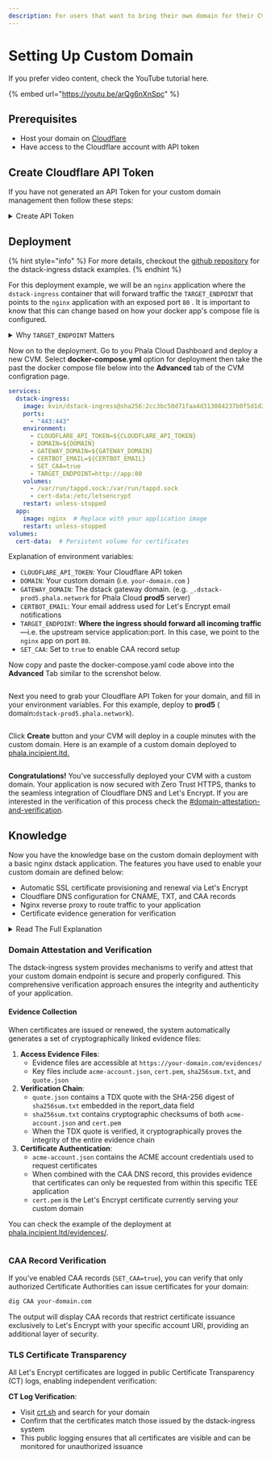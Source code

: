 ```yaml
---
description: For users that want to bring their own domain for their CVM.
---
```


# Setting Up Custom Domain

If you prefer video content, check the YouTube tutorial here.

{% embed url="https://youtu.be/arQg6nXnSpc" %}

## Prerequisites

* Host your domain on [Cloudflare](https://dash.cloudflare.com/)
* Have access to the Cloudflare account with API token

## Create Cloudflare API Token

If you have not generated an API Token for your custom domain management then follow these steps:

<details>

<summary>Create API Token</summary>

### :one: **Go to your Cloudflare Dashboard**

In your dashboard, select the domain you'd like to use and find the option to **Get Your API Token**

<figure><img src="../../.gitbook/assets/image (13).png" alt=""><figcaption></figcaption></figure>

### :two: Create API Token

Select the **Create Token** button as shown below

<figure><img src="../../.gitbook/assets/image (14).png" alt=""><figcaption></figcaption></figure>

### :three: Select a Template

The next page will have several templates. Select the template to **Edit zone DNS** as shown below

<figure><img src="../../.gitbook/assets/image (15).png" alt=""><figcaption></figcaption></figure>

### :four: Finalize API Token Creation

Next select your domain in the **Zone Resources** section then click **Continue to summary** button as shown below

<figure><img src="../../.gitbook/assets/image (17).png" alt=""><figcaption></figcaption></figure>

Congrats! You've now created your API Token to use for your environment variable.

</details>

## Deployment

{% hint style="info" %}
For more details, checkout the [github repository](https://github.com/Dstack-TEE/dstack-examples/blob/main/custom-domain/dstack-ingress/README.md) for the dstack-ingress dstack examples.
{% endhint %}

For this deployment example, we will be an `nginx` application where the `dstack-ingress` container that will forward traffic the `TARGET_ENDPOINT` that points to the `nginx` application with an exposed port `80` . It is important to know that this can change based on how your docker app's compose file is configured.

<details>

<summary>Why <code>TARGET_ENDPOINT</code> Matters</summary>

*   **Tells the proxy where to send traffic**\
    When a request arrives at `https://your-custom-domain`, `dstack-ingress` decrypts TLS and then forwards the HTTP payload to exactly the URL in `TARGET_ENDPOINT`.

    ```
    https://pastebin.example.com  →  dstack-ingress  →  http://app:80
    ```

- **Decouples host networking from container internals**\
  Your app can stay on port 80 (or 3000, or the exposed port of your app), and you never have to re-map messy host ports. The ingress simply forwards traffic to “app:80” over the Docker bridge network.

* **Enables dynamic, multi-service gateways**\
  If you later add more services behind the same ingress (e.g. `api-service:4000`), you only need to change their corresponding `TARGET_ENDPOINT` or add routing rules—no firewall or host-port juggling required.

In the following example, we will show a more complex configuration for an ElizaOS Deployment where the docker app has a Postgresql + pgvector container that serves as a DB for the ElizaOS `eliza` container. The `SERVER_PORT` is expected to be port `3000` in this example where the `dstack-ingress` will forward traffic through the `DOMAIN` environment variable.

```yaml
version: '3.8'
services:
  postgres:
    image: ankane/pgvector:latest
    environment:
        - POSTGRES_PASSWORD=postgres
        - POSTGRES_USER=postgres
        - POSTGRES_DB=eliza
        - PGDATA=/var/lib/postgresql/data/pgdata
    volumes:
        - postgres-data:/var/lib/postgresql/data
    ports:
        - "127.0.0.1:5432:5432"
    healthcheck:
        test: ["CMD-SHELL", "pg_isready -U ${POSTGRES_USER} -d ${POSTGRES_DB}"]
        interval: 5s
        timeout: 5s
        retries: 5
    restart: always
    networks:
      - eliza-network

  eliza:
    image: hashwarlock/elizaos:beta0
    command: sh -c "bun run start"
    volumes:
      - /var/run/tappd.sock:/var/run/tappd.sock
    environment:
      - OPENAI_API_KEY=${OPENAI_API_KEY}
      - ANTHROPIC_API_KEY=${ANTHROPIC_API_KEY}
      - SERVER_PORT=${SERVER_PORT}
      - POSTGRES_URL=postgres://postgres:postgres@postgres:5432/eliza
    depends_on:
      postgres:
        condition: service_healthy
    restart: always
    networks:
      - eliza-network

  dstack-ingress:
    image: kvin/dstack-ingress@sha256:2cc3bc50d71faa4d313084237b0f5d1d25963024f2484c7a6414aed075883cdd
    ports:
      - "443:443"
    environment:
      - DOMAIN=${DOMAIN}
      - GATEWAY_DOMAIN=${GATEWAY_DOMAIN}
      - CERTBOT_EMAIL=${CERTBOT_EMAIL}
      - CLOUDFLARE_API_TOKEN=${CLOUDFLARE_API_TOKEN}
      - SET_CAA=true
      - TARGET_ENDPOINT=http://eliza:3000
    volumes:
      - /var/run/tappd.sock:/var/run/tappd.sock
      - cert-data:/etc/letsencrypt
    restart: unless-stopped
    networks:
      - eliza-network

networks:
  eliza-network:
    driver: bridge

volumes:
  postgres-data:
  cert-data:

```

</details>

Now on to the deployment. Go to you Phala Cloud Dashboard and deploy a new CVM. Select **docker-compose.yml** option for deployment then take the past the docker compose file below into the **Advanced** tab of the CVM configration page.

```yaml
services:
  dstack-ingress:
    image: kvin/dstack-ingress@sha256:2cc3bc50d71faa4d313084237b0f5d1d25963024f2484c7a6414aed075883cdd
    ports:
      - "443:443"
    environment:
      - CLOUDFLARE_API_TOKEN=${CLOUDFLARE_API_TOKEN}
      - DOMAIN=${DOMAIN}
      - GATEWAY_DOMAIN=${GATEWAY_DOMAIN}
      - CERTBOT_EMAIL=${CERTBOT_EMAIL}
      - SET_CAA=true
      - TARGET_ENDPOINT=http://app:80
    volumes:
      - /var/run/tappd.sock:/var/run/tappd.sock
      - cert-data:/etc/letsencrypt
    restart: unless-stopped
  app:
    image: nginx  # Replace with your application image
    restart: unless-stopped
volumes:
  cert-data:  # Persistent volume for certificates
```

Explanation of environment variables:

* `CLOUDFLARE_API_TOKEN`: Your Cloudflare API token
* `DOMAIN`: Your custom domain (i.e. `your-domain.com` )
* `GATEWAY_DOMAIN`: The dstack gateway domain. (e.g. `_.dstack-prod5.phala.network` for Phala Cloud **prod5** server)
* `CERTBOT_EMAIL`: Your email address used for Let's Encrypt email notifications
* `TARGET_ENDPOINT`: **Where the ingress should forward all incoming traffic**—i.e. the upstream service application:port. In this case, we point to the `nginx` app on port `80`.&#x20;
* `SET_CAA`: Set to `true` to enable CAA record setup

Now copy and paste the docker-compose.yaml code above into the **Advanced** Tab similar to the screnshot below.

<figure><img src="../../.gitbook/assets/image (18).png" alt=""><figcaption></figcaption></figure>

Next you need to grab your Cloudflare API Token for your domain, and fill in your environment variables. For this example, deploy to **prod5** ( domai&#x6E;**:**`dstack-prod5.phala.network`).

<figure><img src="../../.gitbook/assets/image (19).png" alt=""><figcaption></figcaption></figure>

Click **Create** button and your CVM will deploy in a couple minutes with the custom domain. Here is an example of a custom domain deployed to [phala.incipient.ltd. ](https://phala.incipient.ltd)

<figure><img src="../../.gitbook/assets/image (20).png" alt=""><figcaption></figcaption></figure>

**Congratulations!** You've successfully deployed your CVM with a custom domain. Your application is now secured with Zero Trust HTTPS, thanks to the seamless integration of Cloudflare DNS and Let's Encrypt.  If you are interested in the verification of this process check the [#domain-attestation-and-verification](setting-up-custom-domain.md#domain-attestation-and-verification "mention").

## Knowledge

Now you have the knowledge base on the custom domain deployment with a basic nginx dstack application. The features you have used to enable your custom domain are defined below:

* Automatic SSL certificate provisioning and renewal via Let's Encrypt
* Cloudflare DNS configuration for CNAME, TXT, and CAA records
* Nginx reverse proxy to route traffic to your application
* Certificate evidence generation for verification

<details>

<summary>Read The Full Explanation</summary>

The dstack-ingress system provides a seamless way to set up custom domains for dstack applications with automatic SSL certificate management. Here's how it works:

1. **Initial Setup**:
   * When first deployed, the container automatically obtains SSL certificates from Let's Encrypt using DNS validation
   * It configures Cloudflare DNS by creating necessary CNAME, TXT, and optional CAA records
   * Nginx is configured to use the obtained certificates and proxy requests to your application
2. **DNS Configuration**:
   * A CNAME record is created to point your custom domain to the dstack gateway domain
   * A TXT record is added with application identification information to help dstack-gateway to route traffic to your application
   * If enabled, CAA records are set to restrict which Certificate Authorities can issue certificates for your domain
3. **Certificate Management**:
   * Select the **Create Token** button as shown below
   * SSL certificates are automatically obtained during initial setup
   * A scheduled task runs twice daily to check for certificate renewal
   * When certificates are renewed, Nginx is automatically reloaded to use the new certificates
4. **Evidence Generation**:
   * The system generates evidence files for verification purposes
   * These include the ACME account information and certificate data
   * Evidence files are accessible through a dedicated endpoint

</details>

### Domain Attestation and Verification

The dstack-ingress system provides mechanisms to verify and attest that your custom domain endpoint is secure and properly configured. This comprehensive verification approach ensures the integrity and authenticity of your application.

#### Evidence Collection

When certificates are issued or renewed, the system automatically generates a set of cryptographically linked evidence files:

1. **Access Evidence Files**:
   * Evidence files are accessible at `https://your-domain.com/evidences/`
   * Key files include `acme-account.json`, `cert.pem`, `sha256sum.txt`, and `quote.json`
2. **Verification Chain**:
   * `quote.json` contains a TDX quote with the SHA-256 digest of `sha256sum.txt` embedded in the report\_data field
   * `sha256sum.txt` contains cryptographic checksums of both `acme-account.json` and `cert.pem`
   * When the TDX quote is verified, it cryptographically proves the integrity of the entire evidence chain
3. **Certificate Authentication**:
   * `acme-account.json` contains the ACME account credentials used to request certificates
   * When combined with the CAA DNS record, this provides evidence that certificates can only be requested from within this specific TEE application
   * `cert.pem` is the Let's Encrypt certificate currently serving your custom domain

You can check the example of the deployment at [phala.incipient.ltd/evidences/](https://phala.incipient.ltd/evidences/).

<figure><img src="../../.gitbook/assets/image (21).png" alt=""><figcaption></figcaption></figure>

### CAA Record Verification

If you've enabled CAA records (`SET_CAA=true`), you can verify that only authorized Certificate Authorities can issue certificates for your domain:

```bash
dig CAA your-domain.com
```

The output will display CAA records that restrict certificate issuance exclusively to Let's Encrypt with your specific account URI, providing an additional layer of security.

### TLS Certificate Transparency

All Let's Encrypt certificates are logged in public Certificate Transparency (CT) logs, enabling independent verification:

**CT Log Verification**:

* Visit [crt.sh](https://crt.sh/) and search for your domain
* Confirm that the certificates match those issued by the dstack-ingress system
* This public logging ensures that all certificates are visible and can be monitored for unauthorized issuance
